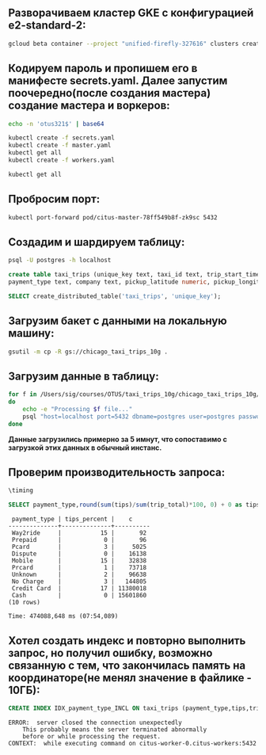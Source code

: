 ## Разворачиваем кластер GKE с конфигурацией e2-standard-2:

```bash
gcloud beta container --project "unified-firefly-327616" clusters create "citus" --zone "us-central1-c" --no-enable-basic-auth --cluster-version "1.21.6-gke.1500" --release-channel "regular" --machine-type "e2-medium" --image-type "COS_CONTAINERD" --disk-type "pd-standard" --disk-size "100" --metadata disable-legacy-endpoints=true --scopes "https://www.googleapis.com/auth/cloud-platform" --max-pods-per-node "110" --num-nodes "3" --logging=SYSTEM,WORKLOAD --monitoring=SYSTEM --enable-ip-alias --network "projects/unified-firefly-327616/global/networks/default" --subnetwork "projects/unified-firefly-327616/regions/us-central1/subnetworks/default" --no-enable-intra-node-visibility --default-max-pods-per-node "110" --no-enable-master-authorized-networks --addons HorizontalPodAutoscaling,HttpLoadBalancing,GcePersistentDiskCsiDriver --enable-autoupgrade --enable-autorepair --max-surge-upgrade 1 --max-unavailable-upgrade 0 --enable-shielded-nodes --node-locations "us-central1-c"
```
## Кодируем пароль и пропишем его в манифесте secrets.yaml. Далее запустим поочередно(после создания мастера) создание мастера и воркеров:
```bash
echo -n 'otus321$' | base64

kubectl create -f secrets.yaml
kubectl create -f master.yaml
kubectl get all
kubectl create -f workers.yaml

kubectl get all
```
## Пробросим порт:
```bash
kubectl port-forward pod/citus-master-78ff549b8f-zk9sc 5432
```
## Cоздадим и шардируем таблицу:
```bash
psql -U postgres -h localhost
```
```sql
create table taxi_trips (unique_key text, taxi_id text, trip_start_timestamp TIMESTAMP, trip_end_timestamp TIMESTAMP, trip_seconds bigint, trip_miles numeric, pickup_census_tract bigint, dropoff_census_tract bigint, pickup_community_area bigint, dropoff_community_area bigint, fare numeric, tips numeric, tolls numeric, extras numeric, trip_total numeric, 
payment_type text, company text, pickup_latitude numeric, pickup_longitude numeric, pickup_location text, dropoff_latitude numeric, dropoff_longitude numeric, dropoff_location text);

SELECT create_distributed_table('taxi_trips', 'unique_key');
```

## Загрузим бакет с данными на локальную машину:
```bash
gsutil -m cp -R gs://chicago_taxi_trips_10g .
```

## Загрузим данные в таблицу:
```bash
for f in /Users/sig/courses/OTUS/taxi_trips_10g/chicago_taxi_trips_10g/taxi_trips* 
do
	echo -e "Processing $f file..."
	psql "host=localhost port=5432 dbname=postgres user=postgres password=otus321$" -c "\\COPY taxi_trips FROM PROGRAM 'cat $f' CSV HEADER"
done
```

**Данные загрузились примерно за 5 имнут, что сопоставимо с загрузкой этих данных в обычный инстанс.**

## Проверим производительность запроса:
```sql
\timing

SELECT payment_type,round(sum(tips)/sum(trip_total)*100, 0) + 0 as tips_percent,count(*) as c FROM taxi_trips group by payment_type order by 3;
```
```text
 payment_type | tips_percent |    c     
--------------+--------------+----------
 Way2ride     |           15 |       92
 Prepaid      |            0 |       96
 Pcard        |            3 |     5025
 Dispute      |            0 |    16138
 Mobile       |           15 |    32838
 Prcard       |            1 |    73718
 Unknown      |            2 |    96638
 No Charge    |            3 |   144805
 Credit Card  |           17 | 11380018
 Cash         |            0 | 15601860
(10 rows)

Time: 474088,648 ms (07:54,089)
```
## Хотел создать индекс и повторно выполнить запрос, но получил ошибку, возможно связанную с тем, что закончилась память на координаторе(не менял значение в файлике - 10ГБ):
```sql
CREATE INDEX IDX_payment_type_INCL ON taxi_trips (payment_type,tips,trip_total);
```
```text
ERROR:  server closed the connection unexpectedly
	This probably means the server terminated abnormally
	before or while processing the request.
CONTEXT:  while executing command on citus-worker-0.citus-workers:5432
```